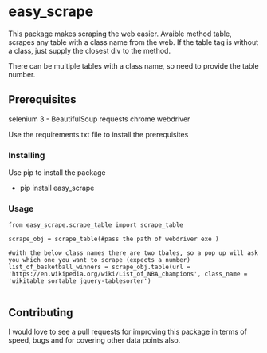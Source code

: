 # easy_scrape

This package makes scraping the web easier. Avaible method table, scrapes any table with a class name from the web. If the table tag is without a class, just supply the closest div to the method.

There can be multiple tables with a class name, so need to provide the table number.


## Prerequisites

selenium 3 - 
BeautifulSoup
requests
chrome webdriver

Use the requirements.txt file to install the prerequisites

### Installing

Use pip to install the package

- pip install easy_scrape

### Usage

```
from easy_scrape.scrape_table import scrape_table

scrape_obj = scrape_table(#pass the path of webdriver exe )

#with the below class names there are two tbales, so a pop up will ask you which one you want to scrape (expects a number)
list_of_basketball_winners = scrape_obj.table(url = 'https://en.wikipedia.org/wiki/List_of_NBA_champions', class_name = 'wikitable sortable jquery-tablesorter')


```

## Contributing

I would love to see a pull requests for improving this package in terms of speed, bugs and for covering other data points also.

